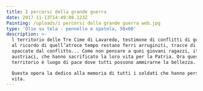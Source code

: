 ```yaml
---
title: I percorsi della grande guerra
date: 2017-11-13T14:49:08.123Z
Painting: /uploads/i percorsi della grande guerra web.jpg
type: 'Olio su tela - pennello e spatola, 50x60'
description: >-
  l territorio delle Tre Cime di Lavaredo, testimone di conflitti di guerra, ora
  al ricordo di quell’atroce tempo restano ferri arruginiti, tracce di trincee
  spaccate dal conflitto... Come non pensare a quei giovani ragazzi, italiani,
  austriaci, che hanno sacrificato la loro vita per la Patria. Ora questo
  territorio è luogo di pace dove tutti possono ammirarne la bellezza. 

  Questa opera la dedico alla memoria di tutti i soldati che hanno perso la loro
  vita.
---
```


